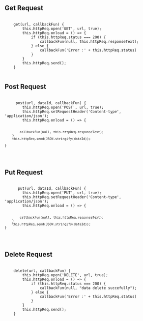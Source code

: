 <h2>Get Request</h2>
<pre>
  <code>
    get(url, callbackFun) {
        this.httpReq.open('GET', url, true);
        this.httpReq.onload = () => {
            if (this.httpReq.status === 200) {
                callbackFun(null, this.httpReq.responseText);
            } else {
                callbackFun('Error :' + this.httpReq.status)
            }
        }
        this.httpReq.send();
    }
  </code>
</pre>


<h2>Post Request</h2>
<pre>
  <code>
     post(url, dataId, callbackFun) {
        this.httpReq.open('POST', url, true);
        this.httpReq.setRequestHeader('Content-type', 'application/json');
        this.httpReq.onload = () => {

            callbackFun(null, this.httpReq.responseText);
        }
        this.httpReq.send(JSON.stringify(dataId));

    }
  </code>
</pre>


<h2>Put Request</h2>
<pre>
  <code>
      put(url, dataId, callbackFun) {
        this.httpReq.open('PUT', url, true);
        this.httpReq.setRequestHeader('Content-type', 'application/json');
        this.httpReq.onload = () => {

            callbackFun(null, this.httpReq.responseText);
        }
        this.httpReq.send(JSON.stringify(dataId));
    }
  </code>
</pre>

<h2>Delete Request</h2>
<pre>
  <code>
    delete(url, callbackFun) {
        this.httpReq.open('DELETE', url, true);
        this.httpReq.onload = () => {
            if (this.httpReq.status === 200) {
                callbackFun(null, "data delete succefully");
            } else {
                callbackFun('Error :' + this.httpReq.status)
            }
        }
        this.httpReq.send();
    }
  </code>
</pre>






